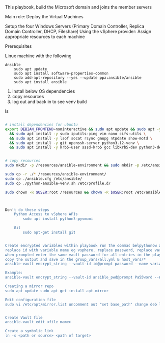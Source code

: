 This playbook, build the Microsoft domain and joins the member servers

Main role: Deploy the Virtual Machines

Setup the four Windows Servers (Primary Domain Controller, Replica Domain Controller, DHCP, Fileshare)
    Using the vSphere provider:
        Assign appropriate resources to each machine

Prerequisites

Linux machine with the following

    Ansible
        sudo apt update
        sudo apt install software-properties-common
        sudo add-apt-repository --yes --update ppa:ansible/ansible
        sudo apt install ansible

1. install below OS dependencies
2. copy resources
3. log out and back in to see venv build


ls 
```bash

# install dependencies for ubuntu
export DEBIAN_FRONTEND=noninteractive && sudo apt update && sudo apt -y upgrade \
  && sudo apt install -y sudo iputils-ping vim nano cifs-utils \
  && sudo apt install -y lsof socat rsync gnupg ntpdate show-motd \
  && sudo apt install -y git openssh-server python3.12-venv \
  && sudo apt install -y krb5-user sssd-krb5 gcc libkrb5-dev python3-dev


# copy resources 
sudo mkdir -p /resources/ansible-environment && sudo mkdir -p /etc/ansible/collections

sudo cp -r ./* /resources/ansible-environment/
sudo cp ./ansible.cfg /etc/ansible/
sudo cp ./python-ansible-venv.sh /etc/profile.d/

sudo chown -R $USER:root /resources && chown -R $USER:root /etc/ansible



Don't do these steps
    Python Access to vSphere APIs     
        sudo apt install python3-pyvmomi

    Git
        sudo apt-get install git


Create encrypted variables within playbook run the commad belpythonow and past results into variable files
replace id with variable name eg vsphere, replace password, replace variable with name ef vsphere_password
when prompted enter the same vault password for all entries in the playbook
copy the output and save in the group_vars/all.yml & host_vars/*
ansible-vault encrypt_string --vault-id id@prompt password --name variable

Example:
ansible-vault encrypt_string --vault-id ansible_pwd@prompt Pa55word --name ansible_password

Creating a mirror repo
sudo apt update sudo apt-get install apt-mirror

Edit configuration file
sudo vi /etc/apt/mirror.list uncomment out "set base_path" change deb line to deb-amd64 http://gb.archive.ubuntu.com/ubuntu jammy main universe comment out all other deb lines save and exit sudo apt-mirror


Create Vault file 
ansible-vault edit <file name>

Create a symbolic link
ln -s <path or source> <path of target>